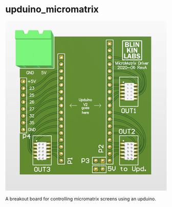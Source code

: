 # upduino_micromatrix

![image](https://raw.githubusercontent.com/Blinkinlabs/upduino_micromatrix/master/releases/2020-06-25_upduino_tinymatrix_RevA.jpg)

A breakout board for controlling micromatrix screens using an upduino.
